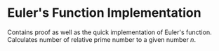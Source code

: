# Euler's Function Implementation

Contains proof as well as the quick implementation of Euler's function. Calculates number of relative prime number to a given number $n$.
